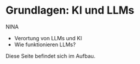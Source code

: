 # Grundlagen: KI und LLMs

NINA

- Verortung von LLMs und KI
- Wie funktionieren LLMs?
 
Diese Seite befindet sich im Aufbau.